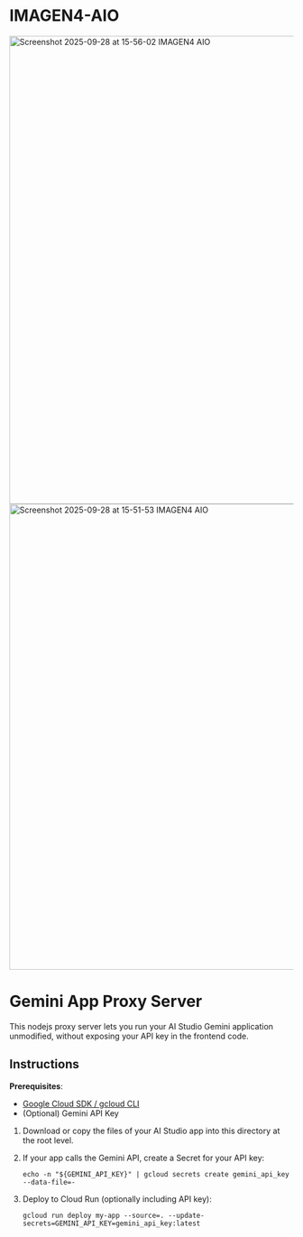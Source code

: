 # **IMAGEN4-AIO**

<img width="1120" height="830" alt="Screenshot 2025-09-28 at 15-56-02 IMAGEN4 AIO" src="https://github.com/user-attachments/assets/7437ed08-0c47-4188-a47a-5e7a684b684d" />
<img width="1186" height="826" alt="Screenshot 2025-09-28 at 15-51-53 IMAGEN4 AIO" src="https://github.com/user-attachments/assets/988d4f75-d333-4959-a225-63628fc5514b" />

# Gemini App Proxy Server

This nodejs proxy server lets you run your AI Studio Gemini application unmodified, without exposing your API key in the frontend code.


## Instructions

**Prerequisites**:
- [Google Cloud SDK / gcloud CLI](https://cloud.google.com/sdk/docs/install)
- (Optional) Gemini API Key

1. Download or copy the files of your AI Studio app into this directory at the root level.
2. If your app calls the Gemini API, create a Secret for your API key:
     ```
     echo -n "${GEMINI_API_KEY}" | gcloud secrets create gemini_api_key --data-file=-
     ```

3.  Deploy to Cloud Run (optionally including API key):
    ```
    gcloud run deploy my-app --source=. --update-secrets=GEMINI_API_KEY=gemini_api_key:latest
    ```
